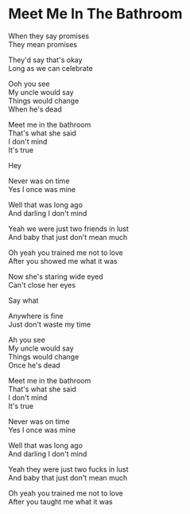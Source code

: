 # Meet Me In The Bathroom  

When they say promises  
They mean promises  

They'd say that's okay  
Long as we can celebrate  

Ooh you see  
My uncle would say  
Things would change  
When he's dead  

Meet me in the bathroom  
That's what she said  
I don't mind  
It's true  

Hey  

Never was on time  
Yes I once was mine  

Well that was long ago  
And darling I don't mind  

Yeah we were just two friends in lust  
And baby that just don't mean much  

Oh yeah you trained me not to love  
After you showed me what it was  

Now she's staring wide eyed  
Can't close her eyes

Say what  

Anywhere is fine  
Just don't waste my time  

Ah you see  
My uncle would say  
Things would change  
Once he's dead  

Meet me in the bathroom  
That's what she said  
I don't mind  
It's true  

Never was on time  
Yes I once was mine  

Well that was long ago  
And darling I don't mind  

Yeah they were just two fucks in lust  
And baby that just don't mean much  

Oh yeah you trained me not to love  
After you taught me what it was  
